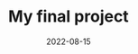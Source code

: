 ---
layout: post
title:  "My final project"
date:   2022-08-15
description: 
image: /assets/images/image2.jpg
---